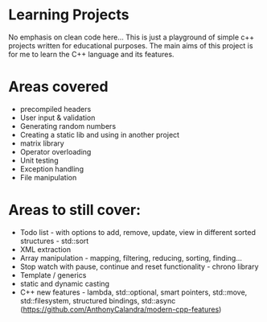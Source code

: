 # Learning Projects
No emphasis on clean code here... This is just a playground of simple c++ projects written for educational purposes.
The main aims of this project is for me to learn the C++ language and its features.

# Areas covered
* precompiled headers
* User input & validation
* Generating random numbers
* Creating a static lib and using in another project
* matrix library
* Operator overloading
* Unit testing
* Exception handling
* File manipulation

# Areas to still cover:
* Todo list - with options to add, remove, update, view in different sorted structures - std::sort
* XML extraction
* Array manipulation - mapping, filtering, reducing, sorting, finding...
* Stop watch with pause, continue and reset functionality - chrono library
* Template / generics
* static and dynamic casting
* C++ new features - lambda, std::optional, smart pointers, std::move, std::filesystem, structured bindings, std::async (https://github.com/AnthonyCalandra/modern-cpp-features)
